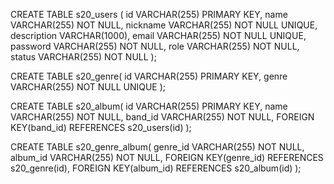 CREATE TABLE s20_users (
    id VARCHAR(255) PRIMARY KEY,
	name VARCHAR(255) NOT NULL,
    nickname VARCHAR(255) NOT NULL UNIQUE,
    description VARCHAR(1000),
    email VARCHAR(255) NOT NULL UNIQUE,
    password VARCHAR(255) NOT NULL,
    role VARCHAR(255) NOT NULL,
    status VARCHAR(255) NOT NULL
);

CREATE TABLE s20_genre(
	id VARCHAR(255) PRIMARY KEY,
    genre VARCHAR(255) NOT NULL UNIQUE
);

CREATE TABLE s20_album(
	id VARCHAR(255) PRIMARY KEY,
    name VARCHAR(255) NOT NULL,
    band_id VARCHAR(255) NOT NULL,
    FOREIGN KEY(band_id) REFERENCES s20_users(id)
);

CREATE TABLE s20_genre_album(
	genre_id VARCHAR(255) NOT NULL,
    album_id VARCHAR(255) NOT NULL,
    FOREIGN KEY(genre_id) REFERENCES s20_genre(id),
    FOREIGN KEY(album_id) REFERENCES s20_album(id)
);